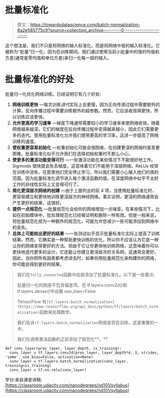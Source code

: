 # 批量标准化

> 原文：<https://towardsdatascience.com/batch-normalization-8a2e585775c9?source=collection_archive---------0----------------------->

这个想法是，我们不只是将网络的输入标准化，而是将网络中层的输入标准化。它被称为“批量”归一化，因为在训练期间，我们通过使用当前小批量中的值的均值和方差(通常是零均值和单位方差)来归一化每一层的输入。

# 批量标准化的好处

批量归一化优化网络训练。已经证明它有几个好处:

1.  **网络训练更快** —每次训练*迭代*实际上会更慢，因为正向传递过程中需要额外的计算，反向传播过程中需要训练额外的超参数。然而，它应该收敛得更快，所以训练应该更快。
2.  **允许更高的学习速率** —梯度下降通常需要较小的学习速率来使网络收敛。随着网络越来越深，它们的梯度在反向传播过程中变得越来越小，因此它们需要更多的迭代。使用批量标准化允许我们使用更高的学习率，这进一步提高了网络训练的速度。
3.  **使权重更容易初始化** —权重初始化可能会很困难，在创建更深的网络时甚至更困难。批量标准化似乎允许我们在选择初始权重时不那么小心。
4.  **使更多的激活功能变得可行** —一些激活功能在某些情况下不能很好地工作。Sigmoids 很快就会失去梯度，这意味着它们不能用于深层网络。ReLUs 经常在训练中消失，在那里他们完全停止学习，所以我们需要小心输入他们的值的范围。因为批量标准化调节进入每个激活函数的值，在深度网络中似乎不太好工作的非线性实际上又变得可行了。
5.  **简化更深层次网络的创建** —由于上面列出的前 4 项，当使用批量标准化时，更容易建立和更快地训练更深层次的神经网络。事实证明，更深的网络通常会产生更好的结果，这很好。
6.  **提供一点规范化** —批量规范化会给你的网络增加一点噪音。在某些情况下，比如在初始模块中，批处理规范化已经被证明和删除一样有效。但是一般来说，将批量规范化视为一种额外的规范化，可能允许您减少一些可能添加到网络中的丢失。
7.  **总体上可能给出更好的结果** —一些测试似乎显示批量标准化实际上提高了训练结果。然而，它确实是一种帮助更快训练的优化，所以你不应该认为它是一种让你的网络变得更好的方法。但由于它让你更快地训练网络，这意味着你可以更快地迭代更多的设计。它还能让你建立更深层次的关系网，这通常会更好。因此，当你把所有因素都考虑进去时，如果你用批量规范化来构建你的网络，你可能会得到更好的结果。

> 我们在`fully_connected`函数中给层添加了批量标准化。以下是一些要点:
> 
> 批量归一化的图层不包含偏差项。在 tf.layers.conv2d()和 tf.layers.dense()中设置 use_bias=False
> 
> TensorFlow 有`[tf.layers.batch_normalization](https://www.tensorflow.org/api_docs/python/tf/layers/batch_normalization)`函数来处理数学。
> 
> 我们告诉`tf.layers.batch_normalization`网络是否在训练。这是重要的一步。
> 
> 我们在调用激活函数的之前添加了规范化**。**

```
def conv_layer(prev_layer, layer_depth, is_training):
  conv_layer = tf.layers.conv2d(prev_layer, layer_depth*4, 3, strides, 'same', use_bias=False, activation=None)
  conv_layer = tf.layers.batch_normalization(conv_layer, training=is_training)
  conv_layer = tf.nn.relu(conv_layer)
```

学分:来自课堂讲稿:[https://classroom.udacity.com/nanodegrees/nd101/syllabus](https://classroom.udacity.com/nanodegrees/nd101/syllabus)